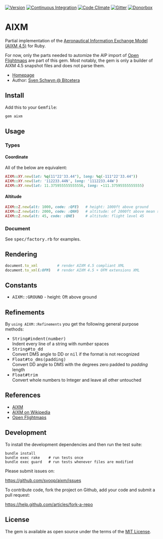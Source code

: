 [![Version](https://img.shields.io/gem/v/aixm.svg?style=flat)](https://rubygems.org/gems/aixm)
[![Continuous Integration](https://img.shields.io/travis/svoop/aixm/master.svg?style=flat)](https://travis-ci.org/svoop/aixm)
[![Code Climate](https://img.shields.io/codeclimate/github/svoop/aixm.svg?style=flat)](https://codeclimate.com/github/svoop/aixm)
[![Gitter](https://img.shields.io/gitter/room/svoop/aixm.svg?style=flat)](https://gitter.im/svoop/aixm)
[![Donorbox](https://img.shields.io/badge/donate-on_donorbox-yellow.svg)](https://donorbox.org/bitcetera-aixm)

# AIXM

Partial implementation of the [Aeronautical Information Exchange Model (AIXM 4.5)](http://aixm.aero)
for Ruby.

For now, only the parts needed to automize the AIP import of [Open Flightmaps](https://openflightmaps.org)
are part of this gem. Most notably, the gem is only a builder of AIXM 4.5
snapshot files and does not parse them.

* [Homepage](https://github.com/svoop/aixm)
* Author: [Sven Schwyn @ Bitcetera](http://www.bitcetera.com)

## Install

Add this to your <tt>Gemfile</tt>:

```ruby
gem aixm
```

## Usage

### Types

#### Coordinate

All of the below are equivalent:

```ruby
AIXM::XY.new(lat: %q(11°22'33.44"), long: %q(-111°22'33.44"))
AIXM::XY.new(lat: '112233.44N', long: '1112233.44W')
AIXM::XY.new(lat: 11.375955555555556, long: -111.37595555555555)
```

#### Altitude

```ruby
AIXM::Z.new(alt: 1000, code: :QFE)   # height: 1000ft above ground
AIXM::Z.new(alt: 2000, code: :QNH)   # altitude: of 2000ft above mean sea level
AIXM::Z.new(alt: 45, code: :QNE)     # altitude: flight level 45
```

### Document

See <tt>spec/factory.rb</tt> for examples.

## Rendering

```ruby
document.to_xml         # render AIXM 4.5 compliant XML
document.to_xml(:OFM)   # render AIXM 4.5 + OFM extensions XML
```

## Constants

* <tt>AIXM::GROUND</tt> - height: 0ft above ground

## Refinements

By `using AIXM::Refinements` you get the following general purpose methods:

* <tt>String#indent(number)</tt><br>Indent every line of a string with *number* spaces
* <tt>String#to_dd</tt><br>Convert DMS angle to DD or <tt>nil</tt> if the format is not recognized
* <tt>Float#to_dms(padding)</tt><br>Convert DD angle to DMS with the degrees zero padded to *padding* length
* <tt>Float#trim</tt><br>Convert whole numbers to Integer and leave all other untouched

## References

* [AIXM](http://aixm.aero)
* [AIXM on Wikipedia](https://en.wikipedia.org/wiki/AIXM)
* [Open Flightmaps](https://openflightmaps.org)

## Development

To install the development dependencies and then run the test suite:

```
bundle install
bundle exec rake    # run tests once
bundle exec guard   # run tests whenever files are modified
```

Please submit issues on:

https://github.com/svoop/aixm/issues

To contribute code, fork the project on Github, add your code and submit a
pull request:

https://help.github.com/articles/fork-a-repo

## License

The gem is available as open source under the terms of the [MIT License](http://opensource.org/licenses/MIT).
